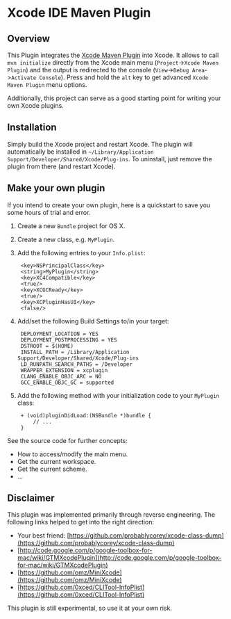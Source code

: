 # Xcode IDE Maven Plugin 

## Overview

This Plugin integrates the [Xcode Maven Plugin](https://github.com/sap-production/xcode-maven-plugin) into Xcode. It allows to call `mvn initialize` directly from the Xcode main menu (`Project`->`Xcode Maven Plugin`) and the output is redirected to the console (`View`->`Debug Area`->`Activate Console`). Press and hold the `alt` key to get advanced `Xcode Maven Plugin` menu options.

Additionally, this project can serve as a good starting point for writing your own Xcode plugins.

## Installation

Simply build the Xcode project and restart Xcode. The plugin will automatically be installed in `~/Library/Application Support/Developer/Shared/Xcode/Plug-ins`. To uninstall, just remove the plugin from there (and restart Xcode).

## Make your own plugin

If you intend to create your own plugin, here is a quickstart to save you some hours of trial and error.

1. Create a new `Bundle` project for OS X.
2. Create a new class, e.g. `MyPlugin`.
3. Add the following entries to your `Info.plist`:

        <key>NSPrincipalClass</key>
        <string>MyPlugin</string>
        <key>XC4Compatible</key>
        <true/>
        <key>XCGCReady</key>
        <true/>
        <key>XCPluginHasUI</key>
        <false/>

4. Add/set the following Build Settings to/in your target:

        DEPLOYMENT_LOCATION = YES
        DEPLOYMENT_POSTPROCESSING = YES
        DSTROOT = $(HOME)
        INSTALL_PATH = /Library/Application Support/Developer/Shared/Xcode/Plug-ins
        LD_RUNPATH_SEARCH_PATHS = /Developer
        WRAPPER_EXTENSION = xcplugin
        CLANG_ENABLE_OBJC_ARC = NO
        GCC_ENABLE_OBJC_GC = supported

5. Add the following method with your initialization code to your `MyPlugin` class:

        + (void)pluginDidLoad:(NSBundle *)bundle {
            // ...
        }

See the source code for further concepts:
* How to access/modify the main menu.
* Get the current workspace.
* Get the current scheme.
* ...

## Disclaimer

This plugin was implemented primarily through reverse engineering. The following links helped to get into the right direction:
* Your best friend: [https://github.com/probablycorey/xcode-class-dump](https://github.com/probablycorey/xcode-class-dump)
* [http://code.google.com/p/google-toolbox-for-mac/wiki/GTMXcodePlugin](http://code.google.com/p/google-toolbox-for-mac/wiki/GTMXcodePlugin)
* [https://github.com/omz/MiniXcode](https://github.com/omz/MiniXcode)
* [https://github.com/0xced/CLITool-InfoPlist](https://github.com/0xced/CLITool-InfoPlist)

This plugin is still experimental, so use it at your own risk.